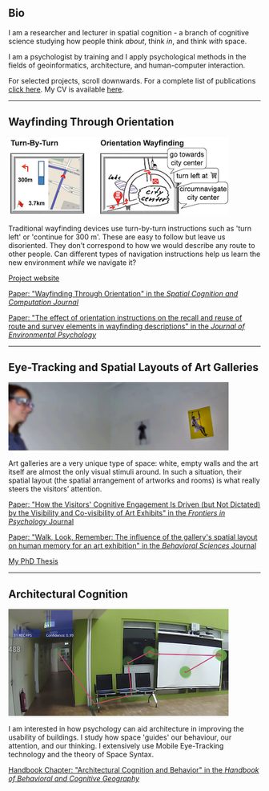 ## Bio

I am a researcher and lecturer in spatial cognition - a branch of cognitive science studying how people think *about*, think *in*, and think *with* space.

I am a psychologist by training and I apply psychological methods in the fields of geoinformatics, architecture, and human-computer interaction.

For selected projects, scroll downwards. For a complete list of publications [click here](). My CV is available [here](/pdfs/cv.pdf).

---

## Wayfinding Through Orientation
![WayTO Project](/images/wayto.png)

Traditional wayfinding devices use turn-by-turn instructions such as 'turn left' or 'continue for 300 m'. These are easy to follow but leave us disoriented. They don’t correspond to how we would describe any route to other people. Can different types of navigation instructions help us learn the new environment *while* we navigate it?

[Project website](https://www.uni-muenster.de/Geoinformatics/en/WayTO/index.html)

[Paper: "Wayfinding Through Orientation" in the *Spatial Cognition and Computation Journal*]()

[Paper: "The effect of orientation instructions on the recall and reuse of route and survey elements in wayfinding descriptions" in the *Journal of Environmental Psychology*]()

---

## Eye-Tracking and Spatial Layouts of Art Galleries
![Art Galleries PhD Project](/images/artgalleries.jpg)

Art galleries are a very unique type of space: white, empty walls and the art itself are almost the only visual stimuli around. In such a situation, their spatial layout (the spatial arrangement of artworks and rooms) is what really steers the visitors’ attention.

[Paper: "How the Visitors' Cognitive Engagement Is Driven (but Not Dictated) by the Visibility and Co-visibility of Art Exhibits" in the *Frontiers in Psychology* Journal]()

[Paper: "Walk, Look, Remember: The influence of the gallery's spatial layout on human memory for an art exhibition" in the *Behavioral Sciences* Journal]()

[My PhD Thesis]()

---

## Architectural Cognition
![Architectural Cognition](/images/arch.jpg)

I am interested in how psychology can aid architecture in improving the usability of buildings. I study how space 'guides' our behaviour, our attention, and our thinking. I extensively use Mobile Eye-Tracking technology and the theory of Space Syntax.

[Handbook Chapter: "Architectural Cognition and Behavior" in the *Handbook of Behavioral and Cognitive Geography*]()
